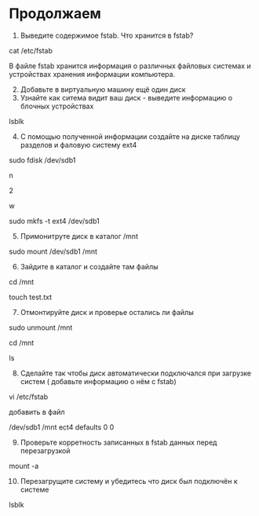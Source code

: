 # Продолжаем

1. Выведите содержимое fstab. Что хранится в fstab?

cat /etc/fstab

В файле fstab хранится информация о различных файловых системах и устройствах хранения информации компьютера. 

2. Добавьте в виртуальную машину ещё один диск
3. Узнайте как ситема видит ваш диск - выведите информацию о блочных устройствах

lsblk

4. С помощью полученной информации создайте на диске таблицу разделов и фаловую систему ext4

sudo fdisk /dev/sdb1

n

2

w

sudo mkfs -t ext4 /dev/sdb1

5. Примонитруте диск в каталог /mnt

sudo mount /dev/sdb1 /mnt

6. Зайдите в каталог и создайте там файлы

cd /mnt

touch test.txt

7. Отмонтируйте диск и проверье остались ли файлы

sudo unmount /mnt

cd /mnt

ls

8. Сделайте так чтобы диск автоматически подключался при загрузке систем ( добавьте информацию о нём с fstab)

vi /etc/fstab

добавить в файл

/dev/sdb1 /mnt ect4 defaults 0 0

9. Проверьте корретность записанных в fstab данных перед перезагрузкой

mount -a

10. Перезагрущите систему и убедитесь что диск был подключён к системе

lsblk
